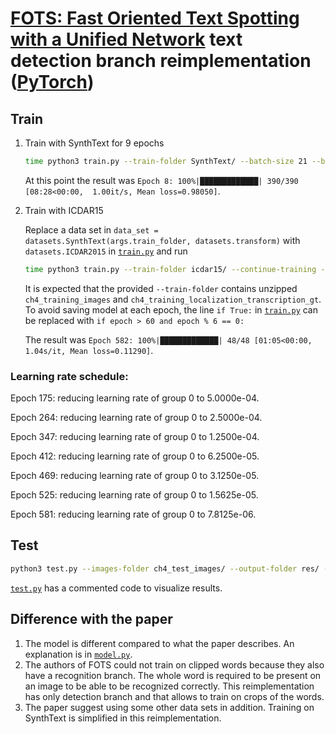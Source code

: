 # [FOTS: Fast Oriented Text Spotting with a Unified Network](https://arxiv.org/abs/1801.01671) text detection branch reimplementation ([PyTorch](https://pytorch.org/))

## Train
1. Train with SynthText for 9 epochs
    ```sh
    time python3 train.py --train-folder SynthText/ --batch-size 21 --batches-before-train 2
    ```
    At this point the result was `Epoch 8: 100%|█████████████| 390/390 [08:28<00:00,  1.00it/s, Mean loss=0.98050]`.
2. Train with ICDAR15

    Replace a data set in `data_set = datasets.SynthText(args.train_folder, datasets.transform)` with `datasets.ICDAR2015` in [`train.py`](./train.py) and run
    ```sh
    time python3 train.py --train-folder icdar15/ --continue-training --batch-size 21 --batches-before-train 2
    ```
    It is expected that the provided `--train-folder` contains unzipped `ch4_training_images` and `ch4_training_localization_transcription_gt`. To avoid saving model at each epoch, the line `if True:` in [`train.py`](./train.py) can be replaced with `if epoch > 60 and epoch % 6 == 0:`

    The result was `Epoch 582: 100%|█████████████| 48/48 [01:05<00:00,  1.04s/it, Mean loss=0.11290]`.

### Learning rate schedule:
Epoch   175: reducing learning rate of group 0 to 5.0000e-04.

Epoch   264: reducing learning rate of group 0 to 2.5000e-04.

Epoch   347: reducing learning rate of group 0 to 1.2500e-04.

Epoch   412: reducing learning rate of group 0 to 6.2500e-05.

Epoch   469: reducing learning rate of group 0 to 3.1250e-05.

Epoch   525: reducing learning rate of group 0 to 1.5625e-05.

Epoch   581: reducing learning rate of group 0 to 7.8125e-06.

## Test
```sh
python3 test.py --images-folder ch4_test_images/ --output-folder res/ --checkpoint epoch_582_checkpoint.pt && zip -jmq runs/u.zip res/* && python2 script.py -g=gt.zip -s=runs/u.zip
```



[`test.py`](./test.py) has a commented code to visualize results.

## Difference with the paper
1. The model is different compared to what the paper describes. An explanation is in [`model.py`](./model.py).
2. The authors of FOTS could not train on clipped words because they also have a recognition branch. The whole word is required to be present on an image to be able to be recognized correctly. This reimplementation has only detection branch and that allows to train on crops of the words.
3. The paper suggest using some other data sets in addition. Training on SynthText is simplified in this reimplementation.
